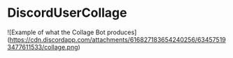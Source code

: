 # DiscordUserCollage

![Example of what the Collage Bot produces] (https://cdn.discordapp.com/attachments/616827183654240256/634575193477611533/collage.png)
